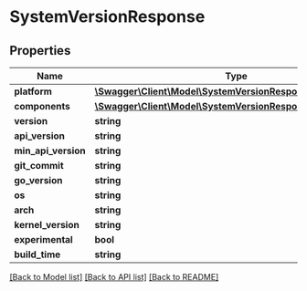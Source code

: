 # SystemVersionResponse

## Properties
Name | Type | Description | Notes
------------ | ------------- | ------------- | -------------
**platform** | [**\Swagger\Client\Model\SystemVersionResponsePlatform**](SystemVersionResponsePlatform.md) |  | [optional] 
**components** | [**\Swagger\Client\Model\SystemVersionResponseComponents[]**](SystemVersionResponseComponents.md) |  | [optional] 
**version** | **string** |  | [optional] 
**api_version** | **string** |  | [optional] 
**min_api_version** | **string** |  | [optional] 
**git_commit** | **string** |  | [optional] 
**go_version** | **string** |  | [optional] 
**os** | **string** |  | [optional] 
**arch** | **string** |  | [optional] 
**kernel_version** | **string** |  | [optional] 
**experimental** | **bool** |  | [optional] 
**build_time** | **string** |  | [optional] 

[[Back to Model list]](../README.md#documentation-for-models) [[Back to API list]](../README.md#documentation-for-api-endpoints) [[Back to README]](../README.md)


